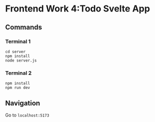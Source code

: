 # Frontend Work 4:Todo Svelte App

## Commands

### Terminal 1

```
cd server
npm install
node server.js
```

### Terminal 2

```
npm install
npm run dev
```

## Navigation

Go to `localhost:5173`
